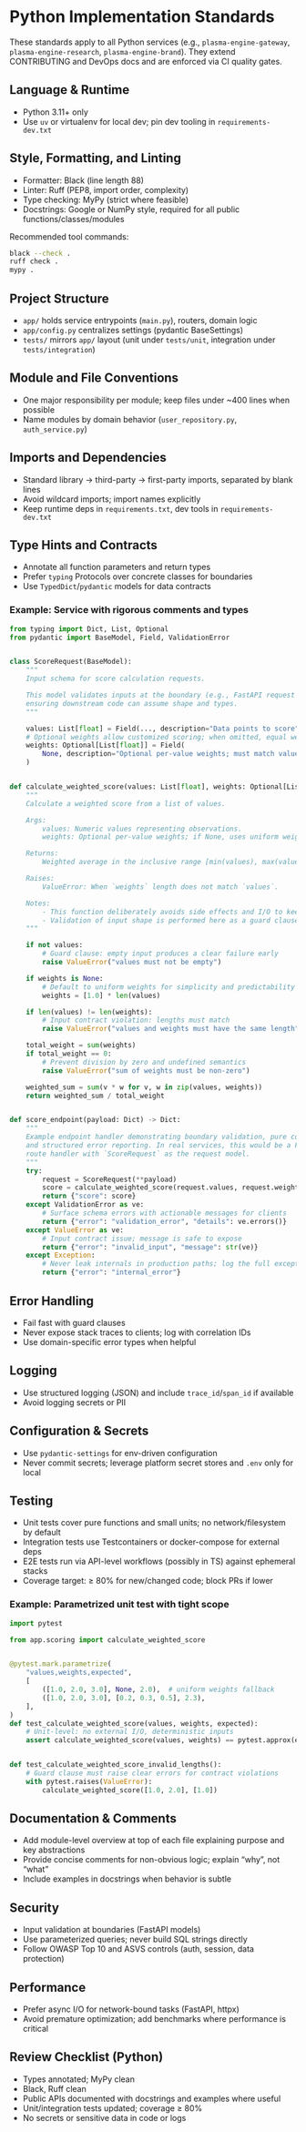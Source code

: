 # Python Implementation Standards

These standards apply to all Python services (e.g., `plasma-engine-gateway`, `plasma-engine-research`, `plasma-engine-brand`). They extend CONTRIBUTING and DevOps docs and are enforced via CI quality gates.

## Language & Runtime
- Python 3.11+ only
- Use `uv` or virtualenv for local dev; pin dev tooling in `requirements-dev.txt`

## Style, Formatting, and Linting
- Formatter: Black (line length 88)
- Linter: Ruff (PEP8, import order, complexity)
- Type checking: MyPy (strict where feasible)
- Docstrings: Google or NumPy style, required for all public functions/classes/modules

Recommended tool commands:
```bash
black --check .
ruff check .
mypy .
```

## Project Structure
- `app/` holds service entrypoints (`main.py`), routers, domain logic
- `app/config.py` centralizes settings (pydantic BaseSettings)
- `tests/` mirrors `app/` layout (unit under `tests/unit`, integration under `tests/integration`)

## Module and File Conventions
- One major responsibility per module; keep files under ~400 lines when possible
- Name modules by domain behavior (`user_repository.py`, `auth_service.py`)

## Imports and Dependencies
- Standard library → third-party → first-party imports, separated by blank lines
- Avoid wildcard imports; import names explicitly
- Keep runtime deps in `requirements.txt`, dev tools in `requirements-dev.txt`

## Type Hints and Contracts
- Annotate all function parameters and return types
- Prefer `typing` Protocols over concrete classes for boundaries
- Use `TypedDict`/`pydantic` models for data contracts

### Example: Service with rigorous comments and types
```python
from typing import Dict, List, Optional
from pydantic import BaseModel, Field, ValidationError


class ScoreRequest(BaseModel):
    """
    Input schema for score calculation requests.

    This model validates inputs at the boundary (e.g., FastAPI request body),
    ensuring downstream code can assume shape and types.
    """

    values: List[float] = Field(..., description="Data points to score")
    # Optional weights allow customized scoring; when omitted, equal weights apply
    weights: Optional[List[float]] = Field(
        None, description="Optional per-value weights; must match values length if provided"
    )


def calculate_weighted_score(values: List[float], weights: Optional[List[float]]) -> float:
    """
    Calculate a weighted score from a list of values.

    Args:
        values: Numeric values representing observations.
        weights: Optional per-value weights; if None, uses uniform weights.

    Returns:
        Weighted average in the inclusive range [min(values), max(values)].

    Raises:
        ValueError: When `weights` length does not match `values`.

    Notes:
        - This function deliberately avoids side effects and I/O to keep it unit-testable.
        - Validation of input shape is performed here as a guard clause to fail fast.
    """

    if not values:
        # Guard clause: empty input produces a clear failure early
        raise ValueError("values must not be empty")

    if weights is None:
        # Default to uniform weights for simplicity and predictability
        weights = [1.0] * len(values)

    if len(values) != len(weights):
        # Input contract violation: lengths must match
        raise ValueError("values and weights must have the same length")

    total_weight = sum(weights)
    if total_weight == 0:
        # Prevent division by zero and undefined semantics
        raise ValueError("sum of weights must be non-zero")

    weighted_sum = sum(v * w for v, w in zip(values, weights))
    return weighted_sum / total_weight


def score_endpoint(payload: Dict) -> Dict:
    """
    Example endpoint handler demonstrating boundary validation, pure core logic,
    and structured error reporting. In real services, this would be a FastAPI
    route handler with `ScoreRequest` as the request model.
    """
    try:
        request = ScoreRequest(**payload)
        score = calculate_weighted_score(request.values, request.weights)
        return {"score": score}
    except ValidationError as ve:
        # Surface schema errors with actionable messages for clients
        return {"error": "validation_error", "details": ve.errors()}
    except ValueError as ve:
        # Input contract issue; message is safe to expose
        return {"error": "invalid_input", "message": str(ve)}
    except Exception:
        # Never leak internals in production paths; log the full exception instead
        return {"error": "internal_error"}
```

## Error Handling
- Fail fast with guard clauses
- Never expose stack traces to clients; log with correlation IDs
- Use domain-specific error types when helpful

## Logging
- Use structured logging (JSON) and include `trace_id`/`span_id` if available
- Avoid logging secrets or PII

## Configuration & Secrets
- Use `pydantic-settings` for env-driven configuration
- Never commit secrets; leverage platform secret stores and `.env` only for local

## Testing
- Unit tests cover pure functions and small units; no network/filesystem by default
- Integration tests use Testcontainers or docker-compose for external deps
- E2E tests run via API-level workflows (possibly in TS) against ephemeral stacks
- Coverage target: ≥ 80% for new/changed code; block PRs if lower

### Example: Parametrized unit test with tight scope
```python
import pytest

from app.scoring import calculate_weighted_score


@pytest.mark.parametrize(
    "values,weights,expected",
    [
        ([1.0, 2.0, 3.0], None, 2.0),  # uniform weights fallback
        ([1.0, 2.0, 3.0], [0.2, 0.3, 0.5], 2.3),
    ],
)
def test_calculate_weighted_score(values, weights, expected):
    # Unit-level: no external I/O, deterministic inputs
    assert calculate_weighted_score(values, weights) == pytest.approx(expected)


def test_calculate_weighted_score_invalid_lengths():
    # Guard clause must raise clear errors for contract violations
    with pytest.raises(ValueError):
        calculate_weighted_score([1.0, 2.0], [1.0])
```

## Documentation & Comments
- Add module-level overview at top of each file explaining purpose and key abstractions
- Provide concise comments for non-obvious logic; explain “why”, not “what”
- Include examples in docstrings when behavior is subtle

## Security
- Input validation at boundaries (FastAPI models)
- Use parameterized queries; never build SQL strings directly
- Follow OWASP Top 10 and ASVS controls (auth, session, data protection)

## Performance
- Prefer async I/O for network-bound tasks (FastAPI, httpx)
- Avoid premature optimization; add benchmarks where performance is critical

## Review Checklist (Python)
- Types annotated; MyPy clean
- Black, Ruff clean
- Public APIs documented with docstrings and examples where useful
- Unit/integration tests updated; coverage ≥ 80%
- No secrets or sensitive data in code or logs

